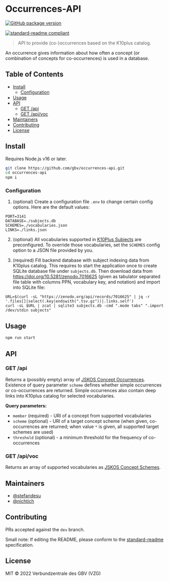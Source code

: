 # Occurrences-API

<!-- [![Test](https://github.com/gbv/jskos-server/actions/workflows/test.yml/badge.svg)](https://github.com/gbv/jskos-server/actions/workflows/test.yml) -->
[![GitHub package version](https://img.shields.io/github/package-json/v/gbv/occurrences-api.svg?label=version)](https://github.com/gbv/occurrences-api)
<!-- [![Uptime Robot status](https://img.shields.io/uptimerobot/status/m780815088-08758d5c5193e7b25236cfd7.svg?label=%2Fapi%2F)](https://stats.uptimerobot.com/qZQx1iYZY/780815088) -->
[![standard-readme compliant](https://img.shields.io/badge/readme%20style-standard-brightgreen.svg)](https://github.com/RichardLitt/standard-readme)

> API to provide (co-)occurrences based on the K10plus catalog.

An occurrence gives information about how often a concept (or combination of concepts for co-occurrences) is used in a database.

## Table of Contents

- [Install](#install)
  - [Configuration](#configuration)
- [Usage](#usage)
- [API](#api)
  - [GET /api](#get-api)
  - [GET /api/voc](#get-apivoc)
- [Maintainers](#maintainers)
- [Contributing](#contributing)
- [License](#license)

## Install

Requires Node.js v16 or later.

```bash
git clone https://github.com/gbv/occurrences-api.git
cd occurrences-api
npm i
```

### Configuration

1. (optional) Create a configuration file `.env` to change certain config options. Here are the default values:

```env
PORT=3141
DATABASE=./subjects.db
SCHEMES=./vocabularies.json
LINKS=./links.json
```

2. (optional) All vocabularies supported in [K10Plus Subjects] are preconfigured. To override those vocabularies, set the `SCHEMES` config option to a JSON file provided by you.

3. (required) Fill backend database with subject indexing data from K10plus catalog. This requires to start the application once to create SQLite database file under `subjects.db`. Then download data from <https://doi.org/10.5281/zenodo.7016625> (given as tabulator separated file table with columns PPN, vocabulary key, and notation) and import into SQLite file:

  ~~~~
  URL=$(curl -sL "https://zenodo.org/api/records/7016625" | jq -r '.files[]|select(.key|endswith(".tsv.gz"))|.links.self')
  curl -sL $URL | zcat | sqlite3 subjects.db -cmd ".mode tabs" ".import /dev/stdin subjects"
  ~~~~

## Usage

```bash
npm run start
```

## API

### GET /api

Returns a (possibly empty) array of [JSKOS Concept Occurrences](https://gbv.github.io/jskos/jskos.html#concept-occurrences). Existence of query parameter `scheme` defines whether simple occurrences or co-occurrences are returned. Simple occurrences also contain deep links into K10plus catalog for selected vocabularies.

**Query parameters:**

- `member` (required) - URI of a concept from supported vocabularies
- `scheme` (optional) - URI of a target concept scheme (when given, co-occurrences are returned; when value `*` is given, all supported target schemes are used)
- `threshold` (optional) - a minimum threshold for the frequency of co-occurrences

### GET /api/voc

Returns an array of supported vocabularies as [JSKOS Concept Schemes](https://gbv.github.io/jskos/jskos.html#concept-schemes).

## Maintainers

- [@stefandesu](https://github.com/stefandesu)
- [@nichtich](https://github.com/nichtich)

## Contributing

PRs accepted against the `dev` branch.

Small note: If editing the README, please conform to the [standard-readme](https://github.com/RichardLitt/standard-readme) specification.

## License

MIT © 2022 Verbundzentrale des GBV (VZG)

[K10Plus Subjects]: https://github.com/gbv/k10plus-subjects
